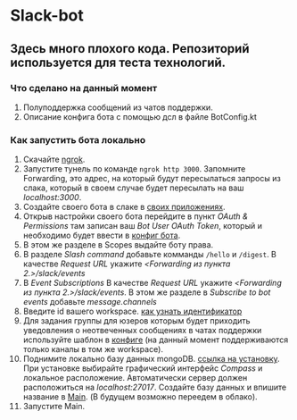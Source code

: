 # Slack-bot
## Здесь много плохого кода. Репозиторий используется для теста технологий.
### Что сделано на данный момент
1. Полуподдержка  сообщений из чатов поддержки.
2. Описание конфига бота с помощью дсл в файле BotConfig.kt

### Как запустить бота локально
1. Скачайте [ngrok](https://ngrok.com/download).
2. Запустите тунель по команде <code>ngrok http 3000</code>. Запомните Forwarding,
это адрес, на который будут пересылаться запросы из слака, который в своем случае будет пересылать
на ваш *localhost:3000*.
3. Создайте своего бота в слаке в [своих приложениях](https://api.slack.com/apps/new).
4. Открыв настройки своего бота перейдите в пункт *OAuth & Permissions* там записан ваш 
*Bot User OAuth Token*, который и необходимо будет ввести в [конфиг бота](src/main/kotlin/BotConfig.kt).
5. В этом же разделе в Scopes выдайте боту права.
6. В разделе *Slash command* добавьте комманды <code>/hello</code> и <code>/digest</code>.
В качестве *Request URL* укажите *<Forwarding из пункта 2.>/slack/events*
7. В *Event Subscriptions* В качестве *Request URL* укажите *<Forwarding из пункта 2.>/slack/events*.
В этом же разделе в *Subscribe to bot events* добавьте *message.channels*
8. Введите id вашего workspace. [как узнать идентификатор](https://stackoverflow.com/questions/40940327/what-is-the-simplest-way-to-find-a-slack-team-id-and-a-channel-id)
9. Для задания группы для юзеров которым будет приходить уведовления о неотвеченных
сообщениях в чатах поддержки используйте шаблон в [конфиге](src/main/kotlin/BotConfig.kt)
(на данный момент поддерживаются только каналы в том же workspace).
10. Поднимите локально базу данных mongoDB. [ссылка на установку](https://www.mongodb.com/try/download/community).
При установке выбирайте графический интерфейс *Compass* и локальное расположение. 
Автоматически сервер должен расположиться на *localhost:27017*. 
Создайте базу данных и впишите название в [Main](src/main/kotlin/Main.kt).
(В будущем возможно переедем в облако).
11. Запустите Main.